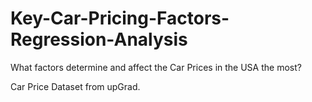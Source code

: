 # Key-Car-Pricing-Factors-Regression-Analysis
What factors determine and affect the Car Prices in the USA the most?

Car Price Dataset from upGrad.
